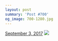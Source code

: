 ```yaml
---
layout: post
summary: 'Post #700'
og_image: 700-1280.jpg
---
```


<p>
  <time>
    <a href="/700">September 3, 2017</a>
  </time>
  <a href="/700">
    <img src="{{ site.assets_url }}/700-640.jpg" srcset="{{ site.assets_url }}/700-320.jpg 320w, {{ site.assets_url }}/700-640.jpg 640w, {{ site.assets_url }}/700-960.jpg 960w, {{ site.assets_url }}/700-1280.jpg 1280w" sizes="(min-width: 700px) 50vw, calc(100vw - 2rem)" />
  </a>
</p>
